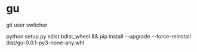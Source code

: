 # gu
git user switcher

python setup.py sdist bdist_wheel && pip install --upgrade --force-reinstall dist/gu-0.0.1-py3-none-any.whl